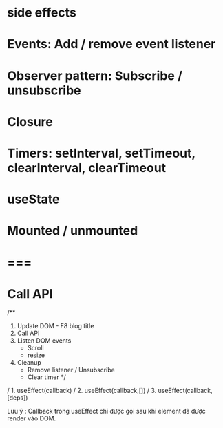 # side effects

# Events: Add / remove event listener
# Observer pattern: Subscribe / unsubscribe
# Closure
# Timers: setInterval, setTimeout, clearInterval, clearTimeout
# useState
# Mounted / unmounted
# ===
# Call API

/**
1. Update DOM - F8 blog title
2. Call API
3. Listen DOM events
    - Scroll
    - resize
4. Cleanup
    - Remove listener / Unsubscribe
    - Clear timer
*/

/ 1. useEffect(callback)
/ 2. useEffect(callback,[])
/ 3. useEffect(callback,[deps])

Lưu ý : Callback trong useEffect chỉ được gọi sau khi element đã được render vào DOM.
